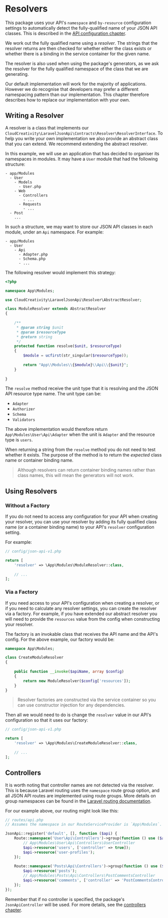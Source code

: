 # Resolvers

This package uses your API's `namespace` and `by-resource` configuration settings to automatically
detect the fully-qualified name of your JSON API classes. This is described in the 
[API configuration chapter](../basics/api.md).

We work out the fully qualified name using a *resolver*. The strings that the resolver returns
are then checked for whether either the class exists or whether there is a binding in the service
container for the given name.

The resolver is also used when using the package's generators, as we ask the resolver for the
fully qualified namespace of the class that we are generating.

Our default implementation will work for the majority of applications. However we do recognise that
developers may prefer a different namespacing pattern than our implementation. This chapter therefore
describes how to replace our implementation with your own.

## Writing a Resolver

A resolver is a class that implements our 
`CloudCreativity\LaravelJsonApi\Contracts\Resolver\ResolverInterface`. 
To help you write your own implementation we also provide an abstract class that you can extend.
We recommend extending the abstract resolver.

In this example, we will use an application that has decided to organiser its namespaces in modules.
It may have a `User` module that had the following structure:

```
- app/Modules
  - User
    - Models
      - User.php
    - Web
      - Controllers
        - ...
      - Requests
        - ...
  - Post
    ...
``` 

In such a structure, we may want to store our JSON API classes in each module, under an `Api` namespace.
For example:

```
- app/Modules
  - User
    - Api
      - Adapter.php
      - Schema.php
      - ...
```

The following resolver would implement this strategy:

```php
<?php

namespace App\Modules;

use CloudCreativity\LaravelJsonApi\Resolver\AbstractResolver;

class ModuleResolver extends AbstractResolver
{
    
    /**
     * @param string $unit
     * @param $resourceType
     * @return string
     */
    protected function resolve($unit, $resourceType)
    {
        $module = ucfirst(str_singular($resourceType));
        
        return "App\\Modules\\{$module}\\Api\\{$unit}";
    }
    
}
```

The `resolve` method receive the unit type that it is resolving and the JSON API resource type name.
The unit type can be:

- `Adapter`
- `Authorizer`
- `Schema`
- `Validators`

The above implementation would therefore return `App\Modules\User\Api\Adapter` when the unit is
`Adapter` and the resource type is `users`.

When returning a string from the `resolve` method you do not need to test whether it
exists. The purpose of the method is to return the *expected* class name or container binding name.

> Although resolvers can return container binding names rather than class names, this will mean
the generators will not work.

## Using Resolvers

### Without a Factory

If you do not need to access any configuration for your API when creating your resolver,
you can use your resolver by adding its fully qualified class name (or a container binding
name) to your API's `resolver` configuration setting.

For example:

```php
// config/json-api-v1.php

return [
    'resolver' => \App\Modules\ModuleResolver::class,
    
    // ...
];
```

### Via a Factory

If you need access to your API's configuration when creating a resolver, or if you need
to calculate any resolver settings, you can create the resolver via a factory. For example,
if you have extended our abstract resolver you will need to provide the `resources` value
from the config when constructing your resolver.

The factory is an invokable class that receives the API name and the API's config. For 
the above example, our factory would be:

```php
namespace App\Modules;

class CreateModuleResolver
{
    
    public function __invoke($apiName, array $config)
    {
        return new ModuleResolver($config['resources']);
    }
}

```

> Resolver factories are constructed via the service container so you can use constructor injection
for any dependencies.

Then all we would need to do is change the `resolver` value in our API's configuration so that
it uses our factory:

```php
// config/json-api-v1.php

return [
    'resolver' => \App\Modules\CreateModuleResolver::class,
    
    // ...
];
```

## Controllers

It is worth noting that controller names are not detected via the resolver. This is because Laravel
routing uses the `namespace` route group option, and all JSON API routes are implemented using route
groups. More details on group namespaces can be found in the
[Laravel routing documentation](https://laravel.com/docs/routing#route-group-namespaces).

For our example above, our routing might look like this:

```php
// routes/api.php
// Assumes the namespace in our RouteServiceProvider is `App\Modules`.

JsonApi::register('default', [], function ($api) {
    Route::namespace('User\Api\Controllers')->group(function () use ($api) {
        // App\Modules\User\Api\Controllers\UserController
        $api->resource('users', ['controller' => true]);
        $api->resource('user-profiles');
    });
    
    Route::namespace('Posts\Api\Controllers')->group(function () use ($api) {
        $api->resource('posts');
        // App\Modules\Posts\Api\Controllers\PostCommentsController
        $api->resource('comments', ['controller' => 'PostCommentsController']);
    });
});
```

Remember that if no controller is specified, the package's `JsonApiController` will be used. For
more details, see the [controllers chapter](../basics/controllers.md).
